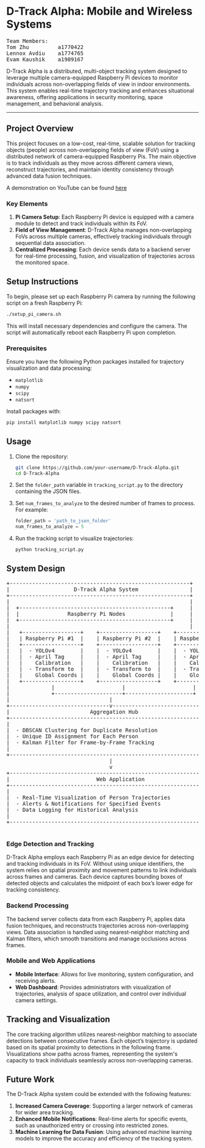 # D-Track Alpha: Mobile and Wireless Systems

<pre>
Team Members:
Tom Zhu         a1770422
Lennox Avdiu    a1774765
Evam Kaushik    a1909167
</pre>

D-Track Alpha is a distributed, multi-object tracking system designed to leverage multiple camera-equipped Raspberry Pi devices to monitor individuals across non-overlapping fields of view in indoor environments. This system enables real-time trajectory tracking and enhances situational awareness, offering applications in security monitoring, space management, and behavioral analysis.

---

## Project Overview

This project focuses on a low-cost, real-time, scalable solution for tracking objects (people) across non-overlapping fields of view (FoV) using a distributed network of camera-equipped Raspberry Pis. The main objective is to track individuals as they move across different camera views, reconstruct trajectories, and maintain identity consistency through advanced data fusion techniques. 

A demonstration on YouTube can be found [here](https://youtu.be/s29tGAYzlP0)

### Key Elements

1. **Pi Camera Setup**: Each Raspberry Pi device is equipped with a camera module to detect and track individuals within its FoV.
2. **Field of View Management**: D-Track Alpha manages non-overlapping FoVs across multiple cameras, effectively tracking individuals through sequential data association.
3. **Centralized Processing**: Each device sends data to a backend server for real-time processing, fusion, and visualization of trajectories across the monitored space.

## Setup Instructions

To begin, please set up each Raspberry Pi camera by running the following script on a fresh Raspberry Pi:

```bash
./setup_pi_camera.sh
```

This will install necessary dependencies and configure the camera. The script will automatically reboot each Raspberry Pi upon completion.

### Prerequisites

Ensure you have the following Python packages installed for trajectory visualization and data processing:

- `matplotlib`
- `numpy`
- `scipy`
- `natsort`

Install packages with:

```bash
pip install matplotlib numpy scipy natsort
```

## Usage

1. Clone the repository:

   ```bash
   git clone https://github.com/your-username/D-Track-Alpha.git
   cd D-Track-Alpha
   ```

2. Set the `folder_path` variable in `tracking_script.py` to the directory containing the JSON files.

3. Set `num_frames_to_analyze` to the desired number of frames to process. For example:

   ```python
   folder_path = 'path_to_json_folder'
   num_frames_to_analyze = 5
   ```

4. Run the tracking script to visualize trajectories:

   ```bash
   python tracking_script.py
   ```

## System Design
<pre>
+--------------------------------------------------------+
|                    D-Track Alpha System                |
+--------------------------------------------------------+
|                                                        |
|  +-----------------------------------------------+     |
|  |               Raspberry Pi Nodes              |     |
|  +-----------------------------------------------+     |
|                                                        |
|   +------------------+    +------------------+    +------------------+  
|   | Raspberry Pi #1  |    | Raspberry Pi #2  |    | Raspberry Pi #3  |
|   +------------------+    +------------------+    +------------------+
|   |  - YOLOv4        |    |  - YOLOv4        |    |  - YOLOv4        |
|   |  - April Tag     |    |  - April Tag     |    |  - April Tag     |
|   |    Calibration   |    |    Calibration   |    |    Calibration   |
|   |  - Transform to  |    |  - Transform to  |    |  - Transform to  |
|   |    Global Coords |    |    Global Coords |    |    Global Coords |
|   +------------------+    +------------------+    +------------------+
|             |                     |                     |             
|             +---------------------+---------------------+             
|                               |                                       
+-------------------------------v----------------------------------------+
|                         Aggregation Hub                               |
+-----------------------------------------------------------------------+
|                                                                       |
|  - DBSCAN Clustering for Duplicate Resolution                         |
|  - Unique ID Assignment for Each Person                               |
|  - Kalman Filter for Frame-by-Frame Tracking                          |
|                                                                       |
+-----------------------------------------------------------------------+
                                |
                                v
+-----------------------------------------------------------------------+
|                           Web Application                             |
+-----------------------------------------------------------------------+
|                                                                       |
|  - Real-Time Visualization of Person Trajectories                     |
|  - Alerts & Notifications for Specified Events                        |
|  - Data Logging for Historical Analysis                               |
|                                                                       |
+-----------------------------------------------------------------------+

</pre>

### Edge Detection and Tracking

D-Track Alpha employs each Raspberry Pi as an edge device for detecting and tracking individuals in its FoV. Without using unique identifiers, the system relies on spatial proximity and movement patterns to link individuals across frames and cameras. Each device captures bounding boxes of detected objects and calculates the midpoint of each box’s lower edge for tracking consistency.

### Backend Processing

The backend server collects data from each Raspberry Pi, applies data fusion techniques, and reconstructs trajectories across non-overlapping views. Data association is handled using nearest-neighbor matching and Kalman filters, which smooth transitions and manage occlusions across frames.

### Mobile and Web Applications

- **Mobile Interface**: Allows for live monitoring, system configuration, and receiving alerts.
- **Web Dashboard**: Provides administrators with visualization of trajectories, analysis of space utilization, and control over individual camera settings.

## Tracking and Visualization

The core tracking algorithm utilizes nearest-neighbor matching to associate detections between consecutive frames. Each object’s trajectory is updated based on its spatial proximity to detections in the following frame. Visualizations show paths across frames, representing the system's capacity to track individuals seamlessly across non-overlapping cameras.

## Future Work

The D-Track Alpha system could be extended with the following features:

1. **Increased Camera Coverage**: Supporting a larger network of cameras for wider area tracking.
2. **Enhanced Mobile Notifications**: Real-time alerts for specific events, such as unauthorized entry or crossing into restricted zones.
3. **Machine Learning for Data Fusion**: Using advanced machine learning models to improve the accuracy and efficiency of the tracking system.
